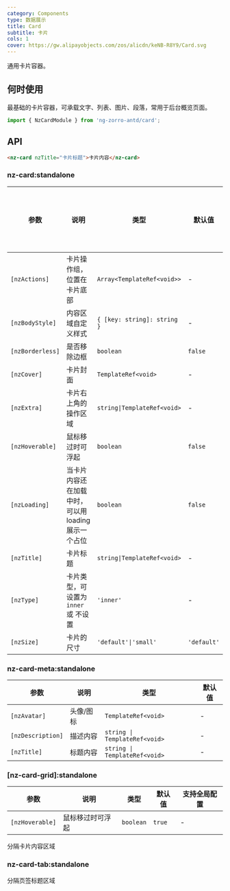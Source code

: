 ```yaml
---
category: Components
type: 数据展示
title: Card
subtitle: 卡片
cols: 1
cover: https://gw.alipayobjects.com/zos/alicdn/keNB-R8Y9/Card.svg
---
```


通用卡片容器。

## 何时使用

最基础的卡片容器，可承载文字、列表、图片、段落，常用于后台概览页面。

```ts
import { NzCardModule } from 'ng-zorro-antd/card';
```

## API

```html
<nz-card nzTitle="卡片标题">卡片内容</nz-card>
```

### nz-card:standalone

| 参数             | 说明                                                | 类型                        | 默认值      | 支持全局配置 |
| ---------------- | --------------------------------------------------- | --------------------------- | ----------- | ------------ |
| `[nzActions]`    | 卡片操作组，位置在卡片底部                          | `Array<TemplateRef<void>>`  | -           |
| `[nzBodyStyle]`  | 内容区域自定义样式                                  | `{ [key: string]: string }` | -           |
| `[nzBorderless]` | 是否移除边框                                        | `boolean`                   | `false`     | ✅           |
| `[nzCover]`      | 卡片封面                                            | `TemplateRef<void>`         | -           |
| `[nzExtra]`      | 卡片右上角的操作区域                                | `string\|TemplateRef<void>` | -           |
| `[nzHoverable]`  | 鼠标移过时可浮起                                    | `boolean`                   | `false`     | ✅           |
| `[nzLoading]`    | 当卡片内容还在加载中时，可以用 loading 展示一个占位 | `boolean`                   | `false`     |
| `[nzTitle]`      | 卡片标题                                            | `string\|TemplateRef<void>` | -           |
| `[nzType]`       | 卡片类型，可设置为 `inner` 或 不设置                | `'inner'`                   | -           |
| `[nzSize]`       | 卡片的尺寸                                          | `'default'\|'small'`        | `'default'` | ✅           |

### nz-card-meta:standalone

| 参数              | 说明      | 类型                          | 默认值 |
| ----------------- | --------- | ----------------------------- | ------ |
| `[nzAvatar]`      | 头像/图标 | `TemplateRef<void>`           | -      |
| `[nzDescription]` | 描述内容  | `string \| TemplateRef<void>` | -      |
| `[nzTitle]`       | 标题内容  | `string \| TemplateRef<void>` | -      |

### [nz-card-grid]:standalone

| 参数            | 说明             | 类型      | 默认值 | 支持全局配置 |
| --------------- | ---------------- | --------- | ------ | ------------ |
| `[nzHoverable]` | 鼠标移过时可浮起 | `boolean` | `true` | -            |

分隔卡片内容区域

### nz-card-tab:standalone

分隔页签标题区域
